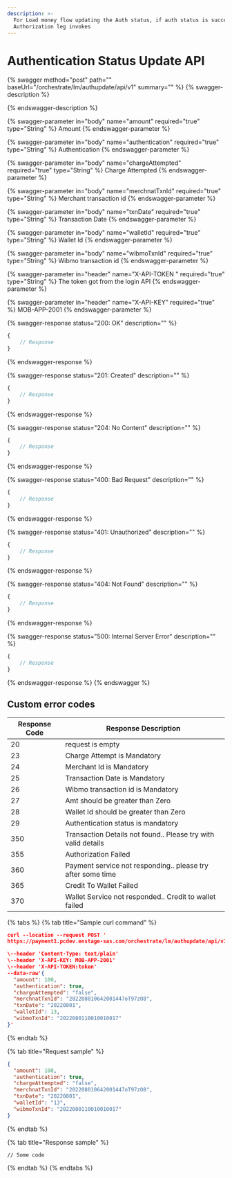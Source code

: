 ```yaml
---
description: >-
  For Load money flow updating the Auth status, if auth status is success,
  Authorization leg invokes
---
```


# Authentication Status Update API

{% swagger method="post" path="" baseUrl="<domain>/orchestrate/lm/authupdate/api/v1" summary="" %}
{% swagger-description %}

{% endswagger-description %}

{% swagger-parameter in="body" name="amount" required="true" type="String" %}
Amount
{% endswagger-parameter %}

{% swagger-parameter in="body" name="authentication" required="true" type="String" %}
Authentication
{% endswagger-parameter %}

{% swagger-parameter in="body" name="chargeAttempted" required="true" type="String" %}
Charge Attempted
{% endswagger-parameter %}

{% swagger-parameter in="body" name="merchnatTxnId" required="true" type="String" %}
​Merchant transaction id
{% endswagger-parameter %}

{% swagger-parameter in="body" name="txnDate" required="true" type="String" %}
Transaction Date
{% endswagger-parameter %}

{% swagger-parameter in="body" name="walletId" required="true" type="String" %}
Wallet Id
{% endswagger-parameter %}

{% swagger-parameter in="body" name="wibmoTxnId" required="true" type="String" %}
Wibmo transaction id
{% endswagger-parameter %}

{% swagger-parameter in="header" name="X-API-TOKEN  " required="true" type="String" %}
​The token got from the login API
{% endswagger-parameter %}

{% swagger-parameter in="header" name="X-API-KEY" required="true" %}
MOB-APP-2001
{% endswagger-parameter %}

{% swagger-response status="200: OK" description="" %}
```javascript
{
    // Response
}
```
{% endswagger-response %}

{% swagger-response status="201: Created" description="" %}
```javascript
{
    // Response
}
```
{% endswagger-response %}

{% swagger-response status="204: No Content" description="" %}
```javascript
{
    // Response
}
```
{% endswagger-response %}

{% swagger-response status="400: Bad Request" description="" %}
```javascript
{
    // Response
}
```
{% endswagger-response %}

{% swagger-response status="401: Unauthorized" description="" %}
```javascript
{
    // Response
}
```
{% endswagger-response %}

{% swagger-response status="404: Not Found" description="" %}
```javascript
{
    // Response
}
```
{% endswagger-response %}

{% swagger-response status="500: Internal Server Error" description="" %}
```javascript
{
    // Response
}
```
{% endswagger-response %}
{% endswagger %}

## Custom error codes

| Response Code | Response Description                                          |
| ------------- | ------------------------------------------------------------- |
| 20            | ​request is empty                                             |
| 23            | ​Charge Attempt is Mandatory                                  |
| 24            | Merchant Id is Mandatory                                      |
| 25            | Transaction Date is Mandatory                                 |
| 26            | Wibmo transaction id is Mandatory                             |
| 27            | ​Amt should be greater than Zero                              |
| ​28           | ​Wallet Id should be greater than Zero                        |
| ​29           | Authentication status is mandatory                            |
| ​350          | Transaction Details not found.. Please try with valid details |
| 355           | Authorization Failed                                          |
| ​360          | Payment service not responding.. please try after some time   |
| 365           | Credit To Wallet Failed                                       |
| 370           | Wallet Service not responded.. Credit to wallet failed        |

{% tabs %}
{% tab title="Sample curl command" %}
```json
​curl --location --request POST '
https://payment1.pcdev.enstage-sas.com/orchestrate/lm/authupdate/api/v1'

\--header 'Content-Type: text/plain'
\--header 'X-API-KEY: MOB-APP-2001'
\--header 'X-API-TOKEN:token'
--data-raw'{
  "amount": 100,
  "authentication": true,
  "chargeAttempted": "false",
  "merchnatTxnId": "202208010642001447oT97zO8",
  "txnDate": "20220801",
  "walletId": 13,
  "wibmoTxnId": "2022080110010010017"
}'
```
{% endtab %}

{% tab title="Request sample" %}
```json
{
  "amount": 100,
  "authentication": true,
  "chargeAttempted": "false",
  "merchnatTxnId": "202208010642001447oT97zO8",
  "txnDate": "20220801",
  "walletId": "13",
  "wibmoTxnId": "2022080110010010017"
}
```
{% endtab %}

{% tab title="Response sample" %}
```
// Some code
```
{% endtab %}
{% endtabs %}
